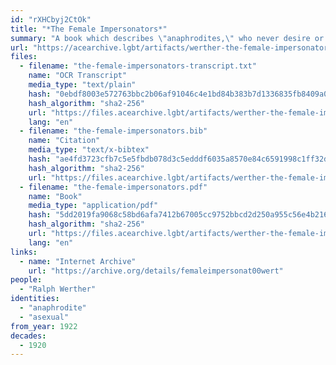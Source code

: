 ```yaml
---
id: "rXHCbyj2CtOk"
title: "*The Female Impersonators*"
summary: "A book which describes \"anaphrodites,\" who never desire or pursue marriage, courtship, or sex"
url: "https://acearchive.lgbt/artifacts/werther-the-female-impersonators"
files:
  - filename: "the-female-impersonators-transcript.txt"
    name: "OCR Transcript"
    media_type: "text/plain"
    hash: "0ebdf8003e572763bbc2b06af91046c4e1bd84b383b7d1336835fb8409a0a404"
    hash_algorithm: "sha2-256"
    url: "https://files.acearchive.lgbt/artifacts/werther-the-female-impersonators/the-female-impersonators-transcript.txt"
    lang: "en"
  - filename: "the-female-impersonators.bib"
    name: "Citation"
    media_type: "text/x-bibtex"
    hash: "ae4fd3723cfb7c5e5fbdb078d3c5edddf6035a8570e84c6591998c1ff32d2c67"
    hash_algorithm: "sha2-256"
    url: "https://files.acearchive.lgbt/artifacts/werther-the-female-impersonators/the-female-impersonators.bib"
  - filename: "the-female-impersonators.pdf"
    name: "Book"
    media_type: "application/pdf"
    hash: "5dd2019fa9068c58bd6afa7412b67005cc9752bbcd2d250a955c56e4b216ef5c"
    hash_algorithm: "sha2-256"
    url: "https://files.acearchive.lgbt/artifacts/werther-the-female-impersonators/the-female-impersonators.pdf"
    lang: "en"
links:
  - name: "Internet Archive"
    url: "https://archive.org/details/femaleimpersonat00wert"
people:
  - "Ralph Werther"
identities:
  - "anaphrodite"
  - "asexual"
from_year: 1922
decades:
  - 1920
---
```


